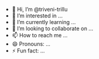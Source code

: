 - 👋 Hi, I’m @triveni-trillu
- 👀 I’m interested in ...
- 🌱 I’m currently learning ...
- 💞️ I’m looking to collaborate on ...
- 📫 How to reach me ...
- 😄 Pronouns: ...
- ⚡ Fun fact: ...

<!---
triveni-trillu/triveni-trillu is a ✨ special ✨ repository because its `README.md` (this file) appears on your GitHub profile.
You can click the Preview link to take a look at your changes.
--->
